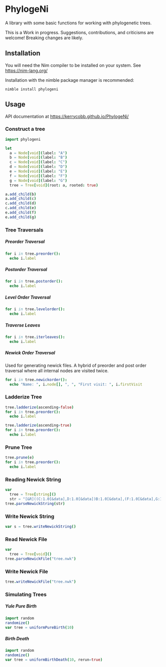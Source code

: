 # PhylogeNi
A library with some basic functions for working with phylogenetic trees.

This is a Work in progress. Suggestions, contributions, and criticisms are welcome! Breaking changes are likely.

## Installation
You will need the Nim compiler to be installed on your system. See https://nim-lang.org/

Installation with the nimble package manager is recommended:

`nimble install phylogeni`


## Usage 

API documentation at https://kerrycobb.github.io/PhylogeNi/

### Construct a tree
```Nim
import phylogeni

let
  a = Node[void](label: "A")
  b = Node[void](label: "B")
  c = Node[void](label: "C")
  d = Node[void](label: "D")
  e = Node[void](label: "E")
  f = Node[void](label: "F")
  g = Node[void](label: "G")
  tree = Tree[void](root: a, rooted: true)

a.add_child(b)
a.add_child(c)
c.add_child(d)
c.add_child(e)
e.add_child(f)
e.add_child(g)
```

### Tree Traversals

##### Preorder Traversal
```nim
for i in tree.preorder(): 
  echo i.label
```

##### Postorder Traversal
```nim
for i in tree.postorder(): 
  echo i.label
```

##### Level Order Traversal
```nim
for i in tree.levelorder(): 
  echo i.label
```

##### Traverse Leaves
```nim
for i in tree.iterleaves(): 
  echo i.label
```

##### Newick Order Traversal
Used for generating newick files. A hybrid of preorder and post order traversal
where all internal nodes are visited twice.
```nim
for i in tree.newickorder(): 
  echo "Name: ", i.node[], ", ", "First visit: ", i.firstVisit   
```

### Ladderize Tree
```nim
tree.ladderize(ascending=false)
for i in tree.preorder(): 
  echo i.label

tree.ladderize(ascending=true)
for i in tree.preorder(): 
  echo i.label
```

### Prune Tree
```nim
tree.prune(e)
for i in tree.preorder():
  echo i.label
```

### Reading Newick String
```nim
var
  tree = Tree[string]()
  str = "[&R]((C:1.0[&data],D:1.0[&data])B:1.0[&data],(F:1.0[&data],G:1.0[&data])E:1.0[&data])A:1.0[&data];"
tree.parseNewickString(str)
```

### Write Newick String 
```nim
var s = tree.writeNewickString()
```

### Read Newick File
```nim 
var
  tree = Tree[void]()
tree.parseNewickFile("tree.nwk")
```

### Write Newick File
```nim
tree.writeNewickFile("tree.nwk")
```

### Simulating Trees
##### Yule Pure Birth
```nim
import random
randomize()
var tree = uniformPureBirth(10)
```

##### Birth Death
```nim
import random
randomize()
var tree = uniformBirthDeath(10, rerun=true)
```
